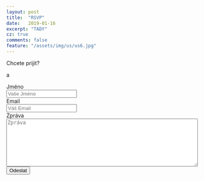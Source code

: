 ```yaml
---
layout: post
title:  "RSVP"
date:   2019-01-16
excerpt: "TADY"
cz: true
comments: false
feature: "/assets/img/us/us6.jpg"
---
```

Chcete prijit?

a

<form action="http://getsimpleform.com/messages?form_api_token=e184e367746131b0bf2461bad87f8cd4" method="post">
      <input type="hidden" name="_redirect" value="https://helena-benoit.github.io/thankyou.html" />	
      <label for='name'>Jméno</label>
      <br />
      <input type='text' id='name' name='name' placeholder='Vaše Jméno' />
      <br />
      <label for='email'>Email</label>
      <br />
      <input type='text' id='email' name='email' placeholder='Váš Email' />
      <br />
      <label for='email'>Zpráva</label>
      <br />
      <textarea id='message' name='message' placeholder='Zpráva' rows='8' cols='60'></textarea>
      <br />
      <input type='submit' value='Odeslat' />
      <input type="hidden" name="_redirect" value="https://helena-benoit.github.io/thankyou.html" />	
</form>
